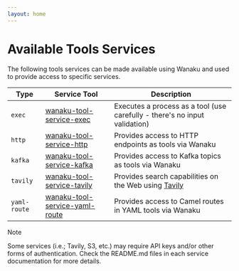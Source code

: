 ```yaml
---
layout: home
---
```


# Available Tools Services

The following tools services can be made available using Wanaku and used to provide access to specific services.

| Type         | Service Tool                                                                 | Description                                                                 |
|--------------|------------------------------------------------------------------------------|-----------------------------------------------------------------------------|
| `exec`       | [wanaku-tool-service-exec](./wanaku-tool-service-exec/README.md)             | Executes a process as a tool (use carefully - there's no input validation)  |
| `http`       | [wanaku-tool-service-http](./wanaku-tool-service-http/README.md)             | Provides access to HTTP endpoints as tools via Wanaku                       |
| `kafka`      | [wanaku-tool-service-kafka](./wanaku-tool-service-kafka/README.md)           | Provides access to Kafka topics as tools via Wanaku                         |
| `tavily`     | [wanaku-tool-service-tavily](./wanaku-tool-service-tavily/README.md)         | Provides search capabilities on the Web using [Tavily](https://tavily.com/) |
| `yaml-route` | [wanaku-tool-service-yaml-route](./wanaku-tool-service-yaml-route/README.md) | Provides access to Camel routes in YAML tools via Wanaku                    |

> [!NOTE]
> Some services (i.e.; Tavily, S3, etc.) may require API keys and/or other forms of authentication.
> Check the README.md files in each service documentation for more details.